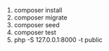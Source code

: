 1. composer install
2. composer migrate
3. composer seed
4. composer test
5. php -S 127.0.0.1:8000 -t public